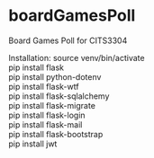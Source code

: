 # boardGamesPoll
Board Games Poll for CITS3304

Installation:
source venv/bin/activate  
pip install flask  
pip install python-dotenv  
pip install flask-wtf  
pip install flask-sqlalchemy  
pip install flask-migrate  
pip install flask-login  
pip install flask-mail  
pip install flask-bootstrap  
pip install jwt  
